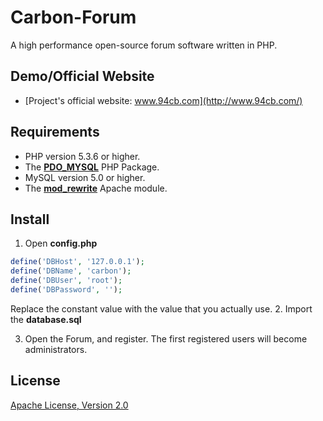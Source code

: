 Carbon-Forum
============

A high performance open-source forum software written in PHP.

Demo/Official Website
------------

* [Project's official website: www.94cb.com](http://www.94cb.com/)

Requirements
------------
* PHP version 5.3.6 or higher.
* The [__PDO_MYSQL__](http://php.net/manual/en/ref.pdo-mysql.php) PHP Package.
* MySQL version 5.0 or higher.
* The [__mod_rewrite__](http://httpd.apache.org/docs/2.2/mod/mod_rewrite.html) Apache module.

Install
------------

1. Open __config.php__

 ```php
 define('DBHost', '127.0.0.1');
 define('DBName', 'carbon');
 define('DBUser', 'root');
 define('DBPassword', '');
 ```
 
 Replace the constant value with the value that you actually use. 
2. Import the __database.sql__

3. Open the Forum, and register. The first registered users will become administrators. 

License
------------

[Apache License, Version 2.0](http://www.apache.org/licenses/LICENSE-2.0)